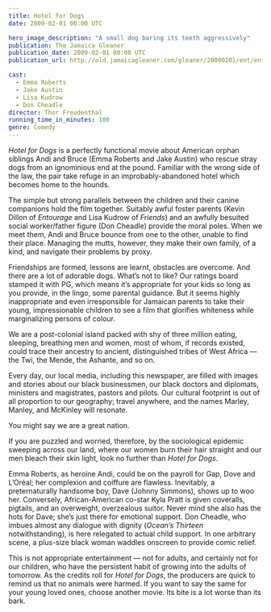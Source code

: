 ```yaml
---
title: Hotel for Dogs
date: 2009-02-01 00:00 UTC

hero_image_description: "A small dog baring its teeth aggressively"
publication: The Jamaica Gleaner
publication_date: 2009-02-01 00:00 UTC
publication_url: http://old.jamaicagleaner.com/gleaner/20090201/ent/ent4.html

cast:
  - Emma Roberts
  - Jake Austin
  - Lisa Kudrow
  - Don Cheadle
director: Thor Freudenthal
running_time_in_minutes: 100
genre: Comedy
---
```


_Hotel for Dogs_ is a perfectly functional movie about American orphan siblings
Andi and Bruce (Emma Roberts and Jake Austin) who rescue stray dogs from an
ignominious end at the pound. Familiar with the wrong side of the law, the pair
take refuge in an improbably-abandoned hotel which becomes home to the hounds.

The simple but strong parallels between the children and their canine companions
hold the film together. Suitably awful foster parents (Kevin Dillon of
_Entourage_ and Lisa Kudrow of _Friends_) and an awfully besuited social
worker/father figure (Don Cheadle) provide the moral poles. When we meet them,
Andi and Bruce bounce from one to the other, unable to find their place.
Managing the mutts, however, they make their own family, of a kind, and navigate
their problems by proxy.

Friendships are formed, lessons are learnt, obstacles are overcome. And there
are a lot of adorable dogs. What’s not to like? Our ratings board stamped it
with PG, which means it’s appropriate for your kids so long as you provide, in
the lingo, some parental guidance. But it seems highly inappropriate and even
irresponsible for Jamaican parents to take their young, impressionable children
to see a film that glorifies whiteness while marginalizing persons of colour.

We are a post-colonial island packed with shy of three million eating, sleeping,
breathing men and women, most of whom, if records existed, could trace their
ancestry to ancient, distinguished tribes of West Africa — the Twi, the Mende,
the Ashante, and so on.

Every day, our local media, including this newspaper, are filled with images and
stories about our black businessmen, our black doctors and diplomats, ministers
and magistrates, pastors and pilots. Our cultural footprint is out of all
proportion to our geography; travel anywhere, and the names Marley, Manley, and
McKinley will resonate.

You might say we are a great nation.

If you are puzzled and worried, therefore, by the sociological epidemic sweeping
across our land, where our women burn their hair straight and our men bleach
their skin light, look no further than _Hotel for Dogs_.

Emma Roberts, as heroine Andi, could be on the payroll for Gap, Dove and
L’Oréal; her complexion and coiffure are flawless. Inevitably, a preternaturally
handsome boy, Dave (Johnny Simmons), shows up to woo her. Conversely,
African-American co-star Kyla Pratt is given coveralls, pigtails, and an
overweight, overzealous suitor. Never mind she also has the hots for Dave; she’s
just there for emotional support. Don Cheadle, who imbues almost any dialogue
with dignity (_Ocean’s Thirteen_ notwithstanding), is here relegated to actual
child support. In one arbitrary scene, a plus-size black woman waddles onscreen
to provide comic relief.

This is not appropriate entertainment — not for adults, and certainly not for
our children, who have the persistent habit of growing into the adults of
tomorrow. As the credits roll for _Hotel for Dogs_, the producers are quick to
remind us that no animals were harmed. If you want to say the same for your
young loved ones, choose another movie. Its bite is a lot worse than its bark.
